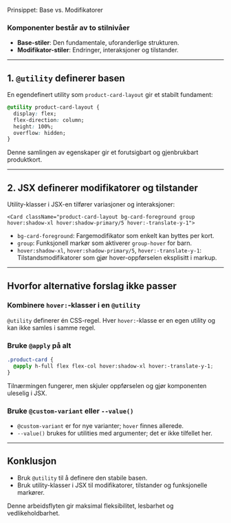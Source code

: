 Prinsippet: Base vs. Modifikatorer

### Komponenter består av to stilnivåer

- **Base-stiler**: Den fundamentale, uforanderlige strukturen.
- **Modifikator-stiler**: Endringer, interaksjoner og tilstander.

---

## 1. `@utility` definerer basen

En egendefinert utility som `product-card-layout` gir et stabilt fundament:

```css
@utility product-card-layout {
  display: flex;
  flex-direction: column;
  height: 100%;
  overflow: hidden;
}
```

Denne samlingen av egenskaper gir et forutsigbart og gjenbrukbart produktkort.

---

## 2. JSX definerer modifikatorer og tilstander

Utility-klasser i JSX-en tilfører variasjoner og interaksjoner:

```tsx
<Card className="product-card-layout bg-card-foreground group hover:shadow-xl hover:shadow-primary/5 hover:-translate-y-1">
```

- `bg-card-foreground`: Fargemodifikator som enkelt kan byttes per kort.
- `group`: Funksjonell markør som aktiverer `group-hover` for barn.
- `hover:shadow-xl`, `hover:shadow-primary/5`, `hover:-translate-y-1`:
  Tilstandsmodifikatorer som gjør hover-oppførselen eksplisitt i markup.

---

## Hvorfor alternative forslag ikke passer

### Kombinere `hover:`-klasser i en `@utility`

`@utility` definerer én CSS-regel. Hver `hover:`-klasse er en egen utility og
kan ikke samles i samme regel.

### Bruke `@apply` på alt

```css
.product-card {
  @apply h-full flex flex-col hover:shadow-xl hover:-translate-y-1;
}
```

Tilnærmingen fungerer, men skjuler oppførselen og gjør komponenten uleselig i
JSX.

### Bruke `@custom-variant` eller `--value()`

- `@custom-variant` er for nye varianter; `hover` finnes allerede.
- `--value()` brukes for utilities med argumenter; det er ikke tilfellet her.

---

## Konklusjon

- Bruk `@utility` til å definere den stabile basen.
- Bruk utility-klasser i JSX til modifikatorer, tilstander og funksjonelle
  markører.

Denne arbeidsflyten gir maksimal fleksibilitet, lesbarhet og vedlikeholdbarhet.
